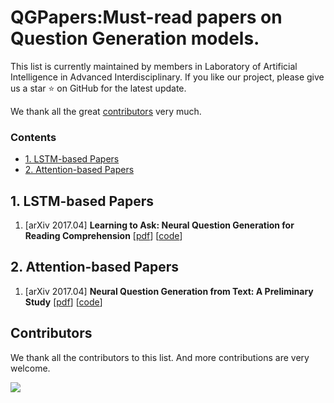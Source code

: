 # QGPapers:Must-read papers on Question Generation models.

This list is currently maintained by members in Laboratory of Artificial Intelligence in Advanced Interdisciplinary. If you like our project, please give us a star ⭐ on GitHub for the latest update.


We thank all the great [contributors](#contributors) very much.



### Contents

- [1. LSTM-based Papers](#1-LSTM-based-Papers)
- [2. Attention-based Papers](#2-LSTM-based-Papers)


## 1. LSTM-based Papers
1. [arXiv 2017.04] **Learning to Ask: Neural Question Generation for Reading Comprehension** [[pdf](https://arxiv.org/pdf/1705.00106.pdf)] [[code](https://github.com/xinyadu/nqg)]

## 2. Attention-based Papers
1. [arXiv 2017.04] **Neural Question Generation from Text: A Preliminary Study** [[pdf](https://arxiv.org/pdf/1704.01792.pdf)] [[code](https://github.com/magic282/NQG)]


## Contributors

We thank all the contributors to this list. And more contributions are very welcome.

<a href="https://github.com/YangtzeUniversityZk/KTPapers/graphs/contributors">
  <img src="https://contrib.rocks/image?repo=YangtzeUniversityZk/KTPapers" />
</a>
